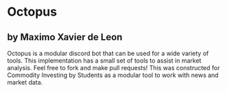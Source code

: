 # Octopus
## by Maximo Xavier de Leon

Octopus is a modular discord bot that can be used for a wide variety of tools. This implementation has a small set of tools to assist in market analysis. Feel free to fork and make pull requests! This was constructed for Commodity Investing by Students as a modular tool to work with news and market data.